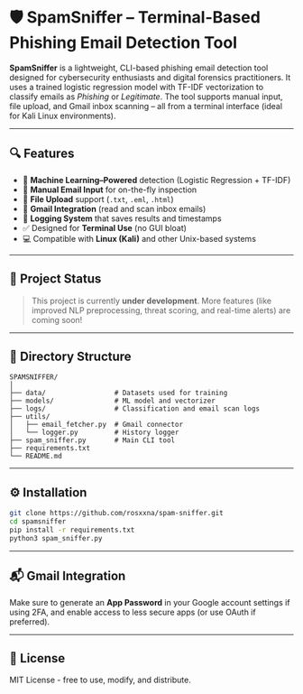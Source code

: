 # 🛡️ SpamSniffer – Terminal-Based Phishing Email Detection Tool

**SpamSniffer** is a lightweight, CLI-based phishing email detection tool designed for cybersecurity enthusiasts and digital forensics practitioners. It uses a trained logistic regression model with TF-IDF vectorization to classify emails as *Phishing* or *Legitimate*. The tool supports manual input, file upload, and Gmail inbox scanning – all from a terminal interface (ideal for Kali Linux environments).

---

## 🔍 Features

- 🧠 **Machine Learning–Powered** detection (Logistic Regression + TF-IDF)
- 📝 **Manual Email Input** for on-the-fly inspection
- 📁 **File Upload** support (`.txt`, `.eml`, `.html`)
- 📧 **Gmail Integration** (read and scan inbox emails)
- 🧾 **Logging System** that saves results and timestamps
- ✅ Designed for **Terminal Use** (no GUI bloat)
- 💻 Compatible with **Linux (Kali)** and other Unix-based systems

---

## 🚧 Project Status

> This project is currently **under development**. More features (like improved NLP preprocessing, threat scoring, and real-time alerts) are coming soon!

---

## 📁 Directory Structure

```
SPAMSNIFFER/
│
├── data/                 # Datasets used for training
├── models/               # ML model and vectorizer
├── logs/                 # Classification and email scan logs
├── utils/
│   ├── email_fetcher.py  # Gmail connector
│   └── logger.py         # History logger
├── spam_sniffer.py       # Main CLI tool
├── requirements.txt
└── README.md
```

---

## ⚙️ Installation

```bash
git clone https://github.com/rosxxna/spam-sniffer.git
cd spamsniffer
pip install -r requirements.txt
python3 spam_sniffer.py
```

---

## 📬 Gmail Integration

Make sure to generate an **App Password** in your Google account settings if using 2FA, and enable access to less secure apps (or use OAuth if preferred).

---

## 📄 License

MIT License - free to use, modify, and distribute.
